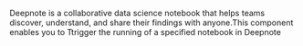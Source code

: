 Deepnote is a collaborative data science notebook that helps teams discover, understand, and share their findings with anyone.This component enables you to Ttrigger the running of a specified notebook in Deepnote